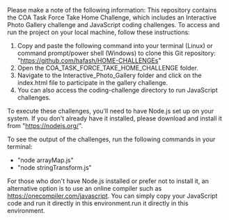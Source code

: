 Please make a note of the following information:
This repository contains the COA Task Force Take Home Challenge, which includes an Interactive Photo Gallery challenge and JavaScript coding challenges.
To access and run the project on your local machine, follow these instructions:
1. Copy and paste the following command into your terminal (Linux) or command prompt/power shell (Windows) to clone this Git repository: "https://github.com/hafash/HOME-CHALLENGEs"
2. Open the COA_TASK_FORCE_TAKE_HOME_CHALLENGE folder.
3. Navigate to the Interactive_Photo_Gallery folder and click on the index.html file to participate in the gallery challenge.
4. You can also access the coding-challenge directory to run JavaScript challenges.

To execute these challenges, you'll need to have Node.js set up on your system. If you don't already have it installed, please download and install it from "https://nodejs.org/".

To see the output of the challenges, run the following commands in your terminal:
- "node arrayMap.js"
- "node stringTransform.js"

For those who don't have Node.js installed or prefer not to install it, an alternative option is to use an online compiler such as https://onecompiler.com/javascript. You can simply copy your JavaScript code and run it directly in this environment.run it directly in this environment.
